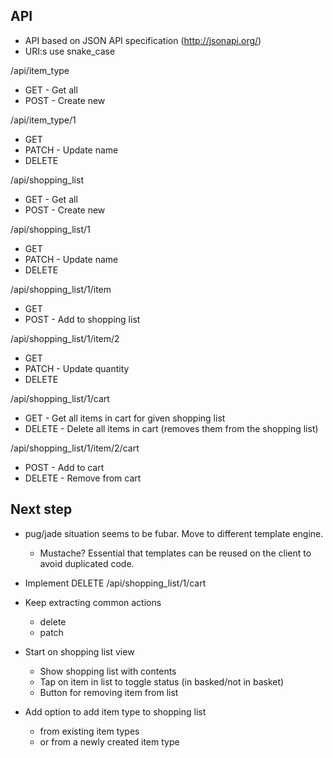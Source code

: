 API
---

* API based on JSON API specification (http://jsonapi.org/)
* URI:s use snake_case

/api/item_type
* GET - Get all
* POST - Create new

/api/item_type/1
* GET
* PATCH - Update name
* DELETE

/api/shopping_list
* GET - Get all
* POST - Create new

/api/shopping_list/1
* GET
* PATCH - Update name
* DELETE

/api/shopping_list/1/item
* GET
* POST - Add to shopping list

/api/shopping_list/1/item/2
* GET
* PATCH - Update quantity
* DELETE

/api/shopping_list/1/cart
* GET - Get all items in cart for given shopping list
* DELETE - Delete all items in cart (removes them from the shopping list)

/api/shopping_list/1/item/2/cart
* POST - Add to cart
* DELETE - Remove from cart

Next step
---------

* pug/jade situation seems to be fubar. Move to different template engine.
  * Mustache? Essential that templates can be reused on the client to avoid duplicated code.

* Implement DELETE /api/shopping_list/1/cart

* Keep extracting common actions
  * delete
  * patch

* Start on shopping list view
  * Show shopping list with contents
  * Tap on item in list to toggle status (in basked/not in basket)
  * Button for removing item from list

* Add option to add item type to shopping list
  * from existing item types
  * or from a newly created item type